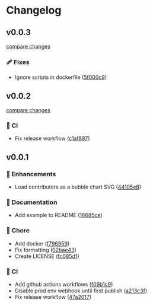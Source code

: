 # Changelog

## v0.0.3

[compare changes](https://github.com/aklinker1/contributors/compare/v0.0.2...v0.0.3)

### 🩹 Fixes

- Ignore scripts in dockerfile ([5f000c9](https://github.com/aklinker1/contributors/commit/5f000c9))

## v0.0.2

[compare changes](https://github.com/aklinker1/contributors/compare/v0.0.1...v0.0.2)

### 🤖 CI

- Fix release workflow ([c1af897](https://github.com/aklinker1/contributors/commit/c1af897))

## v0.0.1

### 🚀 Enhancements

- Load contributors as a bubble chart SVG ([44105e8](https://github.com/aklinker1/contributors/commit/44105e8))

### 📖 Documentation

- Add example to README ([16685ce](https://github.com/aklinker1/contributors/commit/16685ce))

### 🏡 Chore

- Add docker ([f796959](https://github.com/aklinker1/contributors/commit/f796959))
- Fix formatting ([02bae43](https://github.com/aklinker1/contributors/commit/02bae43))
- Create LICENSE ([fc085d1](https://github.com/aklinker1/contributors/commit/fc085d1))

### 🤖 CI

- Add github actions workflows ([f09b1c9](https://github.com/aklinker1/contributors/commit/f09b1c9))
- Disable prod env webhook until first publish ([a213c3f](https://github.com/aklinker1/contributors/commit/a213c3f))
- Fix release workflow ([47a2017](https://github.com/aklinker1/contributors/commit/47a2017))
